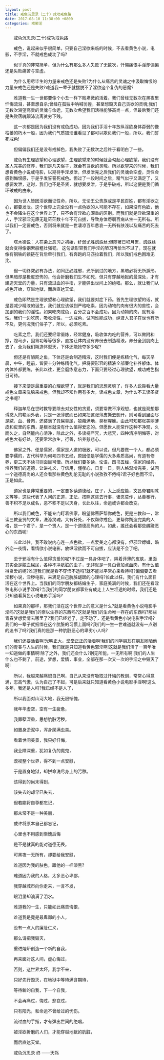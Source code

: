 ```yaml
---
layout: post
title: 戒色沉思录（二十）成功戒色路
date: 2017-08-10 11:38:00 +0800
categories: 戒邪淫
---
```


　　戒色沉思录(二十)成功戒色路
　　戒色，说起来似乎很简单，只要自己淫欲来临的时候，不去看黄色小说，电影，不手淫，不就戒色成功了吗?
　　似乎真的非常简单，但为什么有那么多人失败了无数次，忏悔痛恨手淫却偏偏还是失败痛苦与空虚。
　　为什么用尽毕生的力量来戒色还是失败?为什么从痛苦的灵魂之中汲取悔恨的力量来戒色还是失败?难道我一辈子就摆脱不了淫欲这个复仇的恶魔?
　　难道我一生一世都要像个小丑一样下贱卑微的活着。我们曾经无数次在黑夜里忏悔流泪，甚至想自杀;曾经在孤独中呐喊彷徨，甚至想毁灭自己贪欲的灵魂;我们无数次渴望高贵的灵魂与命运，无数次希望我们活得能够高尚一点，但最后我们还是失败落魄颠沛流离贫穷下贱。
　　这一次都是因为我们没有戒色成功，因为我们手淫十年放纵淫欲身体孬弱的像枯萎的朽木一般，因为我们气质猥琐谁看见了都可以欺负我们一般，所以，我们誓死戒色!
　　但偏偏我们还是没有戒掉色，我失败了无数次之后终于看明白了一些。
　　戒色有生理欲望和心理欲望，生理欲望来的时候就会勾起心理欲望。我们没有圣人完美的修养，我们是凡夫俗子，就会有贪欲的灵魂。所以欲望来的时候，我们想看黄色小说或电影，以期待手淫发泄，但发泄完之后我们的灵魂会空虚，灵性会感到悔恨感，于是乎发誓誓死戒色。但过了一段时间之后，精气似乎又满足了，又想要发泄，这时，我们也不是圣贤，就想要发泄，于是乎破戒，所以这便是我们循环破戒的由来。
　　因为世人皆因淫欲而证性命，所以，无论王公贵族或是平民百姓，都有淫欲之心，都要发泄。这个世界上完全没有一点色欲的人可能不存在，如果没有色欲，他也不会降生在这个世界上了，只不会有淫欲心深重的区别。而我们就是淫欲深重的人，手淫邪淫无廉无耻茫茫数十年不可自拔，导致身体痨弱百病从生一无所有。所以我们一定要戒色，否则将来就是一世凄凉百年悲哀一无所有肤浅以及痛苦的死去了。
　　塔木德说：人在染上恶习之初始，纤弱尤胜蜘蛛丝;但随著日积月累，蜘蛛丝就会变得像钢索般粗壮强韧。 这句话形容我们手淫的陋习再恰当不过了，现在就像有钢铁的锁链在背后牵引我们，有奔跑的马匹拉着我们，所以我们戒色困难无比。
　　但一切终究必有办法，如同正必胜邪，光所到过的地方，黑暗必将无所遁形。但黑暗却是极度恐怖的，他会折磨我们生不如死，但只有穿越地狱的最深处，才有建造天堂的力量，只有流过血的手指，才能弹出世间上的绝唱。那么，就让我们从戒色开始，穿越地狱，而后直达天堂。
　　戒色即然是生理欲望和心理欲望，我们就要对症下药。首先生理欲望的话，就是要减少精液的诞生，我们就应该做到严格吃素，因为动物的肉有很大的兽性，会加剧的我们的淫性。如果吃肉戒色，百分之百不会成功，因为动物的肉，就有淫性。我们一边吃肉，吸收淫性，一边戒色，试问谁能成功，纵贤人君子在世也有所不及，更何况我们俗子了，所以，必须吃素。
　　吃素之后，我们还要经常锻炼，经常健身，吸收体内吃的营养，可以做附和撑，蹬马步，固肾功等等很多，直接让体内没有养份去制造精液，养分全到肌肉上去了，全为我们朔造体型天，下体还能抢夺多少呢?
　　但还是有陋网之鱼，下体还是会制造精液，这时我们便是练精化气，每天早晨，中午，睡前，皆要十分钟练精化气。把将要形容的精液全部廉化补养躯体。体内体外都要练，长此以往，更会磨练意志力，下面只要经过心理欲望，成功戒色指日可待。
　　接下来便是最重要的心理欲望了，就是我们的思想灵魂了，许多人说靠看大量戒色文章来洗脑来戒色，但我却不知作用有多大，读戒色文章，为什么不去读圣贤之书呢?
　　释迦牟尼在世时教导要除去对女性的贪爱，须要常做不净观想，也就是观想那诱惑人的艳丽外表，只是一张薄皮而已如果把这张薄皮撕去剖开，则可看到里面尽是脓、血、骨肉，还装满了粪屎臭尿，狼藉满地，臭秽腥臊。由此可知那张美丽薄皮和皮里的东西，是根本就没有什么值得爱恋的。但愿世人能常作这种不净观，久而久之，自然能内心清净，除此之外，多读楞严咒，大悲咒，四种清净明悔等，对戒色大有好处，还要常常放生，行善，培养慈悲心。
　　佛家之外，便是儒家，儒家是人道的极致，可以说，但凡要做一个人，都必须要学儒的，古代科举为何考四书五经，原因便是学儒的大多素质高尚，有道有修养，更三天不读书则面目可憎。所以我们要多读，论语，四书五经，儒家的经典，培养我们的道德，让讲礼义，守信用，懂孝心，日复一日，则人格渐增完美，试问一个道德高尚的人还会看那些黄色乱伦无耻的小说孜孜不倦吗?君子好色而不淫，正是如此。
　　道家也是非常重要的，一定要多读道德经，庄子，太上感应篇，文昌帝君阴骘文等等，这些代表了人间的正道，正法，按照这些去行事，诸恶莫作，丛善奉行，善不积不足以成名，恶不积不足以灭身，长此以往，命运或许都会改变。
　　所以我们戒色，不能专门盯着佛家，盼望佛菩萨帮你戒色，更是三教和一，常读三教圣贤的文章，洗涤灵魂，大有好处，不仅帮你戒色，更帮你朔造完美的人格，是一个君子，是一个贤人，是一个道德高尚的人。如此，誰还会看那些龌蹉恶心的东西呢!
　　长此以往，我不敢说内心连一点色欲，一点爱美之心都没有，但邪淫嫖娼，婚外恋一夜情，看情欲小说电影，放纵淫欲而不可自拔，应该是不会了吧。
　　至于邪淫有什么值得贪爱的呢?不过是一具身体吧了，隔着菲薄的皮肤，里面其实全是脓血屎尿，各种不净肮脏的虫子，无非就是一具白骨加点血肉，有什么值得贪爱的呢?难道我们就是看不穿悟不透吗?就不能以平常心来看待吗?偏偏要去看淫秽小说，淫秽电影，来满足自己肮脏龌蹉的心理吗?长此以枉，我们有什么面目活在这个世界上。当我们的同学朋友都结婚生子，家庭美满的时候，我们还在看淫秽电影小说手淫吗?当我们的同学朋友都事业有成走上人生坦途的时候，我们还是只知道看黄色小说电影手淫吗?
　　如果真的那样，那我们活在这个世界上的意义是什么?就是看黄色小说电影手淫吗?这就是我们的奈以生存的东西吗?这就是我们的生命唯一存在的东西吗?那些青春梦想爱情去哪里了?我们已经老了，走不动了，还是看黄色小说电影手淫吗?我们的一辈子就捆绑在这个肮脏的习惯上面吗?我们的一生一世难道就没有一点别的追书了吗?我们真的是那一种肮脏恶心的卑劣小人吗?
　　我们还要活着啊!光明正大，堂堂正正的活着啊!我们的同学朋友在朋友圈晒他们的青春与人生的时候，我们就是只知道看黄色邪淫啊!这就是我们活了一百年唯一知道做的事情啊!除了之外，我们还会什么?别无所能，一无所有啊!我们的人生什么也不剩了，前途，梦想，爱情，事业，全部在那一次又一次的手淫之中毁灭了啊!
　　所以，我越来越痛恨自己啊，自己从来没有吸取过忏悔的教训，常常心得意满，志高气傲，认为自己了不起，可是后来就只知道看黄色小说电影手淫啊!这么多年，我还是人吗?我已经不是人了，
　　所以我面对山河大地，我无限惭愧，
　　我年华虚空，空有一生疲惫，
　　我罪孽深重，思想肮脏污秽，
　　如置身淤泥中，浑身爬满虫类。
　　看着世间美景，我只好忏悔，
　　我业障深重，犹如复仇的魔鬼，
　　漠视整个世界，得不到一点安慰，
　　于是置身地狱，却拼命洗尽身上的污秽。
　　该得到的尚末得到，
　　该失去的却早已失去，
　　但若能将自尊都忘记，
　　那未常不是一种美丽，
　　或许将原本自己都忘记，
　　心里也不用感到惭愧后悔
　　是不是就真的能对道德无畏。
　　可黑夜一无所有，却要给我安慰，
　　难道因为我的肤色，跟他的一样漆黑?
　　难道因为我的人格，太多恶心卑鄙，
　　我穿越城市向你走来，一言不发，
　　眼泪里却淌满了泪水。
　　难道我的一生，只能如此痛苦悔恨，
　　难道我是竟是最卑鄙的小人，
　　没有一点人的廉耻仁义，
　　那么请把我毁灭，
　　重进熔炉创造一个新的自我，
　　再来面对这人间，虚心悔过，
　　否则，这世界太坏，我学不来，
　　只好先行毁灭，在地狱中等待满含期待，
　　等待新的自我，下一个自我，
　　不会再痛过，悔过，悲哀过，
　　只有阳光，和命运不曾给过的忧伤。
　　流过血的手指，才有弹出世间的绝唱，
　　被淫欲折磨的人们，才能穿越地狱的肮脏，
　　而后直达天堂。
　　戒色沉思录 终 ——天殇